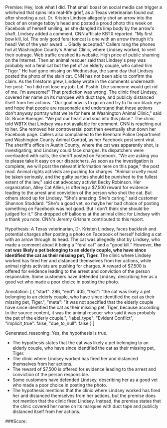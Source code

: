 
Premise:
Hey, look what I did. That small boast on social media can trigger a whirlwind that spins into real-life grief, as a Texas veterinarian found out after shooting a cat. Dr. Kristen Lindsey allegedly shot an arrow into the back of an orange tabby's head and posted a proud photo this week on Facebook of herself smiling, as she dangled its limp body by the arrow's shaft. Lindsey added a comment, CNN affiliate KBTX reported. "My first bow kill, lol. The only good feral tomcat is one with an arrow through it's head! Vet of the year award ... Gladly accepted." Callers rang the phones hot at Washington County's Animal Clinic, where Lindsey worked, to vent their outrage. Web traffic crashed its website. High price of public shaming on the Internet. Then an animal rescuer said that Lindsey's prey was probably not a feral cat but the pet of an elderly couple, who called him "Tiger." He had gone missing on Wednesday, the same day that Lindsey posted the photo of the slain cat. CNN has not been able to confirm the claim. As the firestorm grew, Lindsey wrote in the comments underneath her post: "no I did not lose my job. Lol. Psshh. Like someone would get rid of me. I'm awesome!" That prediction was wrong. The clinic fired Lindsey, covered her name on its marquee with duct tape, and publicly distanced itself from her actions. "Our goal now is to go on and try to fix our black eye and hope that people are reasonable and understand that those actions don't anyway portray what we're for here at Washington Animal Clinic," said Dr. Bruce Buenger. "We put our heart and soul into this place." The clinic told WBTX that Lindsey was not available for comment. CNN is reaching out to her. She removed her controversial post then eventually shut down her Facebook page. Callers also complained to the Brenham Police Department and Washington County Animal Control, as her Facebook post went viral. The sheriff's office in Austin County, where the cat was apparently shot, is investigating, and Lindsey could face charges. Its dispatchers were overloaded with calls, the sheriff posted on Facebook. "We are asking you to please take it easy on our dispatchers. As soon as the investigation is complete, we will post the relevant information here on this page," the post read. Animal rights activists are pushing for charges. "Animal cruelty must be taken seriously, and the guilty parties should be punished to the fullest extent of the law," said cat advocacy activist Becky Robinson. Her organization, Alley Cat Allies, is offering a $7,500 reward for evidence leading to the arrest and conviction of the person who shot the cat. But others stood up for Lindsey. "She's amazing. She's caring," said customer Shannon Stoddard. "She's a good vet, so maybe her bad choice of posting something on Facebook was not good. But I don't think she should be judged for it." She dropped off balloons at the animal clinic for Lindsey with a thank you note. CNN's Jeremy Grisham contributed to this report.


Hypothesis:
A Texas veterinarian, Dr. Kristen Lindsey, faces backlash and potential charges after posting a photo on Facebook of herself holding a cat with an arrow through its head. The cat was allegedly shot by Lindsey, who made a comment about it being a "feral cat" and a "good kill." However, **the cat was likely a pet belonging to an elderly couple, who have since identified the cat as their missing pet, Tiger.** The clinic where Lindsey worked has fired her and distanced themselves from her actions, while animal rights activists are pushing for charges. A reward of $7,500 is offered for evidence leading to the arrest and conviction of the person responsible. Some customers have defended Lindsey, describing her as a good vet who made a poor choice in posting the photo.

Annotation:
[
  {
    "start": 286,
    "end": 405,
    "text": "the cat was likely a pet belonging to an elderly couple, who have since identified the cat as their missing pet, Tiger.",
    "meta": "It was not specified that the elderly couple have since identified the cat as their missing pet, Tiger, because according to the source content, it was the animal rescuer who said it was probably the pet of the elderly couple.",
    "label_type": "Evident Conflict",
    "implicit_true": false,
    "due_to_null": false
  }
]

Generated_reasoning:
Yes, the hypothesis is true. 
- The hypothesis states that the cat was likely a pet belonging to an elderly couple, who have since identified the cat as their missing pet, Tiger. 
- The clinic where Lindsey worked has fired her and distanced themselves from her actions. 
- The reward of $7,500 is offered for evidence leading to the arrest and conviction of the person responsible. 
- Some customers have defended Lindsey, describing her as a good vet who made a poor choice in posting the photo. 
- The hypothesis mentions that the clinic where Lindsey worked has fired her and distanced themselves from her actions, but the premise does not mention that the clinic fired Lindsey. Instead, the premise states that the clinic covered her name on its marquee with duct tape and publicly distanced itself from her actions.

###Score:

